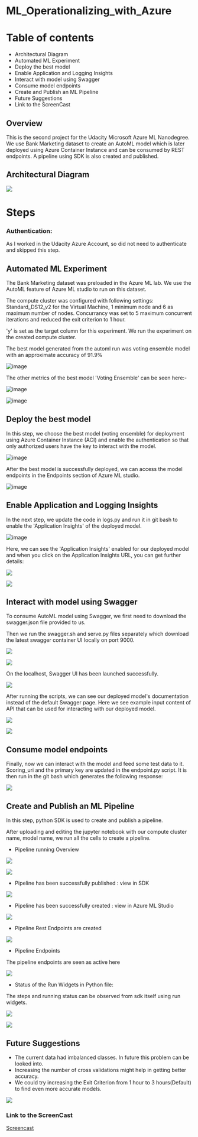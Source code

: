 # ML_Operationalizing_with_Azure


# Table of contents
- Architectural Diagram
- Automated ML Experiment
- Deploy the best model
- Enable Application and Logging Insights
- Interact with model using Swagger
- Consume model endpoints
- Create and Publish an ML Pipeline
- Future Suggestions
- Link to the ScreenCast

## Overview ## 
This is the second project for the Udacity Microsoft Azure ML Nanodegree. We use Bank Marketing dataset to create an AutoML model which is later deployed using Azure Container Instance and can be consumed by REST endpoints. A pipeline using SDK is also created and published.


## Architectural Diagram
![](https://github.com/jyotisood/ML_Operationalizing_with_Azure/blob/main/Images/Architecture.png?raw=True)

# Steps

### Authentication: 

As I worked in the Udacity Azure Account, so did not need to authenticate and skipped this step.

## Automated ML Experiment
The Bank Marketing dataset was preloaded in the Azure ML lab. We use the AutoML feature of Azure ML studio to run on this dataset.

The compute cluster was configured with following settings: Standard_DS12_v2 for the Virtual Machine, 1 minimum node and 6 as maximum number of nodes. Concurrancy was set to 5 maximum concurrent iterations and reduced the exit criterion to 1 hour. 

'y' is set as the target column for this experiment. We run the experiment on the created compute cluster.

The best model generated from the automl run was voting ensemble model with an approximate accuracy of 91.9%
 
![image](https://github.com/jyotisood/ML_Operationalizing_with_Azure/blob/main/Images/best_Model.png)

The other metrics of the best model 'Voting Ensemble' can be seen here:-

 ![image](https://github.com/jyotisood/ML_Operationalizing_with_Azure/blob/main/Images/best-model%20metrics_1.png)
 
 ![image](https://github.com/jyotisood/ML_Operationalizing_with_Azure/blob/main/Images/best-model%20metrics_2.png)
 
## Deploy the best model

In this step, we choose the best model (voting ensemble) for deployment using Azure Container Instance (ACI) and enable the authentication so that only authorized users have the key to interact with the model.

![image](https://github.com/jyotisood/ML_Operationalizing_with_Azure/blob/main/Images/deploy_settings.png)

After the best model is successfully deployed, we can access the model endpoints in the Endpoints section of Azure ML studio.

![image](https://github.com/jyotisood/ML_Operationalizing_with_Azure/blob/main/Images/Endpoints_best_model_deployed.png)
 

## Enable Application and Logging Insights
 
In the next step, we update the code in logs.py and run it in git bash to enable the 'Application Insights' of the deployed model. 

![image](https://github.com/jyotisood/ML_Operationalizing_with_Azure/blob/main/Images/logs_py.png)

Here, we can see the 'Application Insights' enabled for our deployed model and when you click on the Application Insights URL, you can get further details:

![](https://github.com/jyotisood/ML_Operationalizing_with_Azure/blob/main/Images/App_Insights_3.png)

![](https://github.com/jyotisood/ML_Operationalizing_with_Azure/blob/main/Images/App_insights_2.png)


## Interact with model using Swagger

To consume AutoML model using Swagger, we first need to download the swagger.json file provided to us.

Then we run the swagger.sh and serve.py files separately which download the latest swagger container UI locally on port 9000.

![](https://github.com/jyotisood/ML_Operationalizing_with_Azure/blob/main/Images/swagger_bash.png)

![](https://github.com/jyotisood/ML_Operationalizing_with_Azure/blob/main/Images/serve.png)

On the localhost, Swagger UI has been launched successfully.

![](https://github.com/jyotisood/ML_Operationalizing_with_Azure/blob/main/Images/swagger1.png)

After running the scripts, we can see our deployed model's documentation instead of the default Swagger page. Here we see example input content of API that can be used for interacting with our deployed model.

![](https://github.com/jyotisood/ML_Operationalizing_with_Azure/blob/main/Images/swagger2.png)

![](https://github.com/jyotisood/ML_Operationalizing_with_Azure/blob/main/Images/swagger3.png)


## Consume model endpoints

Finally, now we can interact with the model and feed some test data to it. Scoring_uri and the primary key are updated in the endpoint.py script. It is then run in the git bash which generates the following response:

![](https://github.com/jyotisood/ML_Operationalizing_with_Azure/blob/main/Images/endpoint.py_and_data.json_file.png)


## Create and Publish an ML Pipeline

In this step, python SDK is used to create and publish a pipeline. 

After uploading and editing the jupyter notebook with our compute cluster name, model name, we run all the cells to create a pipeline.

- Pipeline running Overview

![](https://github.com/jyotisood/ML_Operationalizing_with_Azure/blob/main/Images/pipeline_running_overview.png)

![](https://github.com/jyotisood/ML_Operationalizing_with_Azure/blob/main/Images/pipeline_running_view_in_studio.png)


- Pipeline has been successfully published : view in SDK

![](https://github.com/jyotisood/ML_Operationalizing_with_Azure/blob/main/Images/Endpoint_Status_%20in_SDK.png)


- Pipeline has been successfully created : view in Azure ML Studio

![](https://github.com/jyotisood/ML_Operationalizing_with_Azure/blob/main/Images/Pipelines-COMPLETED.png)


- Pipeline Rest Endpoints are created

![](https://github.com/jyotisood/ML_Operationalizing_with_Azure/blob/main/Images/pipelines_completed.png)


-  Pipeline Endpoints 

The pipeline endpoints are seen as active here

![](https://github.com/jyotisood/ML_Operationalizing_with_Azure/blob/main/Images/Pipelines-ENDPOINT%20ACTIVE.png)


- Status of the Run Widgets in Python file:

The steps and running status can be observed from sdk itself using run widgets.

![](https://github.com/jyotisood/ML_Operationalizing_with_Azure/blob/main/Images/Run_widgets_1.png)

![](https://github.com/jyotisood/ML_Operationalizing_with_Azure/blob/main/Images/Run_widgets_2.png)


## Future Suggestions
* The current data had imbalanced classes. In future this problem can be looked into.
* Increasing the number of cross validations might help in getting better accuracy.
* We could try increasing the Exit Criterion from 1 hour to 3 hours(Default) to find 
  even more accurate models.

![](https://github.com/jyotisood/ML_Operationalizing_with_Azure/blob/main/Images/problems.png)

### Link to the ScreenCast

[Screencast](https://youtu.be/a7xYtnrVCiU)
